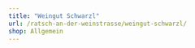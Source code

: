 ```yaml
---
title: "Weingut Schwarzl"
url: /ratsch-an-der-weinstrasse/weingut-schwarzl/
shop: Allgemein
---
```

